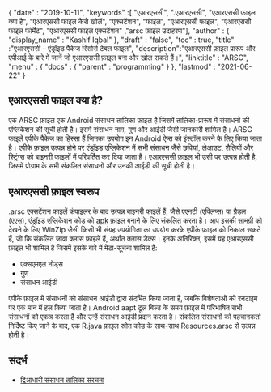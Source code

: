 {
  "date" : "2019-10-11",
  "keywords" :[ "एआरएससी", ".एआरएससी", "एआरएससी फाइल क्या है", "एआरएससी फाइल कैसे खोलें", "एक्सटेंशन", "फाइल", "एआरएससी फाइल", "एआरएससी फाइल फॉर्मेट", "एआरएससी फाइल एक्सटेंशन" ,"arsc फ़ाइल उदाहरण"],
  "author" : {
    "display_name" : "Kashif Iqbal"
},
  "draft" : "false",
  "toc" : true,
  "title" :"एआरएससी - एंड्रॉइड पैकेज रिसोर्स टेबल फाइल",
  "description":"एआरएससी फ़ाइल प्रारूप और एपीआई के बारे में जानें जो एआरएससी फ़ाइल बना और खोल सकते हैं।",
  "linktitle" : "ARSC",
  "menu" : {
    "docs" : {
      "parent" : "programming"
}
},
  "lastmod" : "2021-06-22"
}

## एआरएससी फाइल क्या है?

एक ARSC फ़ाइल एक Android संसाधन तालिका फ़ाइल है जिसमें तालिका-प्रारूप में संसाधनों की एप्लिकेशन की सूची होती है। इसमें संसाधन नाम, गुण और आईडी जैसी जानकारी शामिल है। ARSC फाइलें एपीके पैकेज का हिस्सा हैं जिनका उपयोग इन Android ऐप्स को इंस्टॉल करने के लिए किया जाता है। एपीके फ़ाइल उत्पन्न होने पर एंड्रॉइड एप्लिकेशन में सभी संसाधन जैसे छवियां, लेआउट, शैलियों और स्ट्रिंग्स को बाइनरी फाइलों में परिवर्तित कर दिया जाता है। एआरएससी फ़ाइल भी उसी पर उत्पन्न होती है, जिसमें प्रोग्राम के सभी संकलित संसाधनों और उनकी आईडी की सूची होती है।

## एआरएससी फ़ाइल स्वरूप

.arsc एक्सटेंशन फाइलें कंपाइलर के बाद उत्पन्न बाइनरी फाइलें हैं, जैसे एएनटी (एक्लिप्स) या ग्रैडल (एएस), एंड्रॉइड एप्लिकेशन कोड को [apk](/hi/compression/apk/) फ़ाइल बनाने के लिए संकलित करता है। आप इसकी सामग्री को देखने के लिए WinZip जैसी किसी भी संग्रह उपयोगिता का उपयोग करके एपीके फ़ाइल को निकाल सकते हैं, जो कि संकलित जावा क्लास फ़ाइलें हैं, अर्थात क्लास.डेक्स। इनके अतिरिक्त, इसमें यह एआरएससी फ़ाइल भी शामिल है जिसमें इसके बारे में मेटा-सूचना शामिल है:

* एक्सएमएल नोड्स
* गुण
* संसाधन आईडी

एपीके फ़ाइल में संसाधनों को संसाधन आईडी द्वारा संदर्भित किया जाता है, जबकि विशेषताओं को रनटाइम पर एक मान में हल किया जाता है। Android aapt टूल बिल्ड के समय फ़ाइल में परिभाषित सभी संसाधनों को एकत्र करता है और उन्हें संसाधन आईडी प्रदान करता है। संकलित संसाधनों को पहचानकर्ता निर्दिष्ट किए जाने के बाद, एक R.java फ़ाइल स्रोत कोड के साथ-साथ Resources.arsc से उत्पन्न होती है।

## संदर्भ

* [द्विआधारी संसाधन तालिका संरचना](https://stackoverflow.com/questions/27548810/android-compiled-resources-resources-arsc)

